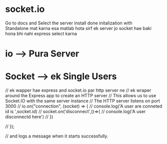 # socket.io
Go to docs and Select the server 
install done
initalization with  
Standalone mat karna esa matlab hota sirf ek server jo socket hae baki hona bhi nahi
express select karna 

# io --> Pura Server 
# Socket --> ek Single Users


// ek wapper hae express and socket.io par http server ne
// ek wraper around the Express app to create an HTTP server
// This allows us to use Socket.IO with the same server instance
// The HTTP server listens on port 3000
// io.on("connection", (socket) => {
//   console.log('A user are conneted id is ',socket.id)
//   socket.on('disconnect',()=>{
//     console.log('A user disconnectd here')
//   })

// });


// and logs a message when it starts successfully.